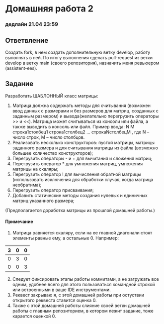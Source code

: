# Домашняя работа 2

### дедлайн 21.04 23:59

## Ответвление
Создать fork, в нем создать дополнительную ветку develop, работу выполнять в ней. По итогу выполнения сделать pull-request из ветки develop в ветку main (своего репозитория), назначить меня ревьюером (assistent-ees).  

## Задание
Разработать ШАБЛОННЫЙ класс матрицы:
1) Матрица должна содержать методы для считывания (возможен ввод данных с размерами и без размеров для матриц, созданных с заданным размером) и вывода(желательно перегрузить операторы >> и <<). 
Матрица может считываться из консоли или файла, а также выводить в консоль или файл. 
Пример ввода: N M строка1столбец1 строка1столбец2 … строкаNстолбецM , где N – число строк, M – число 
столбцов.
2) Реализовать несколько конструкторов: пустой матрицы, матрицы заданного размера и для считывания матрицы из файла (возможно большее количество конструкторов);
3) Перегрузить операторы - и + для вычитания и сложения матриц;
4) Перегрузить оператор * для умножения матриц, умножения матрицы на скаляры;
5) Перегрузить оператор ! для вычисления обратной матрицы (использовать исключения для обработки случая, когда матрица необратима);
6) Перегрузить оператор присваивания; 
7) Добавить статические методы создания нулевых и единичных матриц указанного размера;

(Предполагается доработка матрицы из прошлой домашней работы.)

#### Примечание
1) Матрица равняется скаляру, если на ее главной диагонали стоят элементы равные ему, а остальные 0.
Например:

|3|0|0|
|---|---|---|
|0|3|0|
|0|0|3|

2) Следует фиксировать этапы работы коммитами, а не загружать все одним, удобнее всего для этого пользоваться командной строкой или встроенными в ваше IDE инструментами.
3) Реквест закрываю я, с этой домашней работы при остуствии открытого реквеста ставится оценка 0.
4) Также с этой домашней работы слияние своей ветки домашней работы с главным репозиторием, в котором лежит задание, тоже карается оценкой 0.